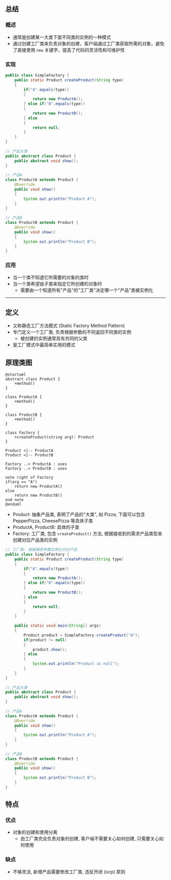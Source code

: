 ## 总结
### 概述
- 通常是创建某一大类下面不同类的实例的一种模式
- 通过创建工厂类来负责对象的创建，客户端通过工厂类获取所需的对象，避免了直接使用 `new` 关键字，提高了代码的灵活性和可维护性
### 实现
```java
public class SimpleFactory {  
    public static Product createProduct(String type)  
    {  
        if("A".equals(type))  
        {  
            return new ProductA();  
        } else if("B".equals(type))  
        {  
            return new ProductB();  
        } else  
        {  
            return null;  
        }  
    }  
}  
  
// 产品大类  
public abstract class Product {  
    public abstract void show();  
}  
  
// 产品A  
class ProductA extends Product {  
    @Override  
    public void show()  
    {  
        System.out.println("Product A");  
    }  
}  
  
// 产品B  
class ProductB extends Product {  
    @Override  
    public void show()  
    {  
        System.out.println("Product B");  
    }  
}
```
### 应用
- 当一个类不知道它所需要的对象的类时
- 当一个类希望由子类来指定它所创建的对象时
	- 需要由一个知道所有"产品"的"工厂类"决定哪一个"产品"类被实例化

---
## 定义
- 又称静态工厂方法模式 (Static Factory Method Pattern)
- 专门定义一个工厂类, 负责根据参数的不同返回不同类的实例
	- 被创建的实例通常具有共同的父类
- 是工厂模式中最简单实用的模式
## 原理类图
```puml
@startuml
abstract class Product {
    +method()
}

class ProductA {
    +method()
}

class ProductB {
    +method()
}

class Factory {
    +createProduct(string arg): Product
}

Product <|-- ProductA
Product <|-- ProductB

Factory ..> ProductA : uses
Factory ..> ProductB : uses

note right of Factory
if(arg == "A")
    return new ProductA()
else
    return new ProductB()
end note
@enduml
```
- Product: 抽象产品类, 表明了产品的"大类", 如 Pizza, 下面可以包含 PepperPizza, CheesePizza 等具体子类
- ProductA, ProductB: 具体的子类
- Factory: 工厂类, 包含 `createProduct()` 方法, 根据接收到的需求产品类型来创建对应产品类的实例
```java
// 工厂类: 根据接受参数实例化对应产品
public class SimpleFactory {  
    public static Product createProduct(String type)  
    {  
        if("A".equals(type))  
        {  
            return new ProductA();  
        } else if("B".equals(type))  
        {  
            return new ProductB();  
        } else  
        {  
            return null;  
        }  
    }  
  
    public static void main(String[] args)  
    {  
        Product product = SimpleFactory.createProduct("A");  
        if(product != null)  
        {  
            product.show();  
        } else  
        {  
            System.out.println("Product is null");  
        }  
    }  
}  
  
// 产品大类  
public abstract class Product {  
    public abstract void show();  
}  
  
// 产品A  
class ProductA extends Product {  
    @Override  
    public void show()  
    {  
        System.out.println("Product A");  
    }  
}  
  
// 产品B  
class ProductB extends Product {  
    @Override  
    public void show()  
    {  
        System.out.println("Product B");  
    }  
}
```
## 特点
### 优点
- 对象的创建和使用分离
	- 由工厂类完全负责对象的创建, 客户端不需要关心如何创建, 只需要关心如何使用
### 缺点
- 不够灵活, 新增产品需要修改工厂类, 违反开闭 (ocp) 原则